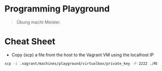 # Programming Playground

> Übung macht Meister.

# Cheat Sheet

- Copy (scp) a file from the host to the Vagrant VM using the localhost IP

```bash
scp -i .vagrant/machines/playground/virtualbox/private_key -P 2222 ./README.md vagrant@127.0.0.1:/home/vagrant/
```
